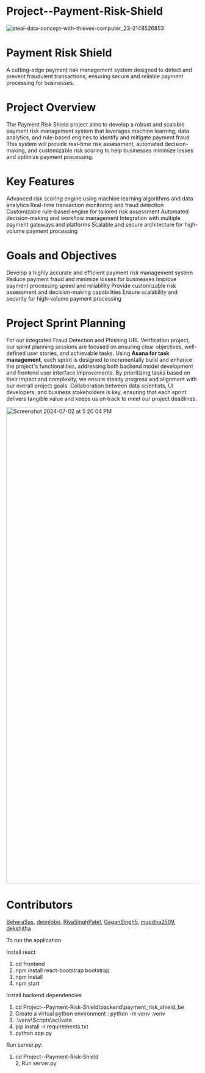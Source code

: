 # Project--Payment-Risk-Shield

![steal-data-concept-with-thieves-computer_23-2148526853](https://github.com/BeheraSas/Project--Payment-Risk-Shield/assets/148372851/9dea3136-efbf-4eaf-815d-d670e2aa0d89)

# Payment Risk Shield

A cutting-edge payment risk management system designed to detect and prevent fraudulent transactions, ensuring secure and reliable payment processing for businesses.

# Project Overview

The Payment Risk Shield project aims to develop a robust and scalable payment risk management system that leverages machine learning, data analytics, and rule-based engines to identify and mitigate payment fraud. This system will provide real-time risk assessment, automated decision-making, and customizable risk scoring to help businesses minimize losses and optimize payment processing.

# Key Features

  Advanced risk scoring engine using machine learning algorithms and data analytics
  Real-time transaction monitoring and fraud detection
  Customizable rule-based engine for tailored risk assessment
  Automated decision-making and workflow management
  Integration with multiple payment gateways and platforms
  Scalable and secure architecture for high-volume payment processing

# Goals and Objectives
Develop a highly accurate and efficient payment risk management system
Reduce payment fraud and minimize losses for businesses
Improve payment processing speed and reliability
Provide customizable risk assessment and decision-making capabilities
Ensure scalability and security for high-volume payment processing

# Project Sprint Planning

For our integrated Fraud Detection and Phishing URL Verification project, our sprint planning sessions are focused on ensuring clear objectives, well-defined user stories, and achievable tasks. Using **Asana for task management**, each sprint is designed to incrementally build and enhance the project's functionalities, addressing both backend model development and frontend user interface improvements. By prioritizing tasks based on their impact and complexity, we ensure steady progress and alignment with our overall project goals. Collaboration between data scientists, UI developers, and business stakeholders is key, ensuring that each sprint delivers tangible value and keeps us on track to meet our project deadlines.

<img width="1247" alt="Screenshot 2024-07-02 at 5 20 04 PM" src="https://github.com/BeheraSas/Project--Payment-Risk-Shield/assets/148372851/2e13af70-04c4-4d24-9306-056bde52cf35">


# Contributors
[BeheraSas](https://github.com/BeheraSas/),
[deonlobo](https://github.com/deonlobo/),
[RiyaSinghPatel](https://github.com/RiyaSinghPatel),
[GaganSingh5](https://github.com/GaganSingh5),
[mugdha2509](https://github.com/mugdha2509),
[dekshitha](https://github.com/dekshitha)

To run the application <br>

Install react <br>
1. cd frontend <br>
2. npm install react-bootstrap bootstrap <br>
3. npm install <br>
4. npm start <br>

Install backend dependencies <br>
1. cd Project--Payment-Risk-Shield\backend\payment_risk_shield_be <br>
2. Create a virtual python environment : python -m venv .venv <br>
3. .\venv\Scripts\activate
4. pip install -r requirements.txt <br>
4. python app.py  <br>

Run server.py:
1. cd Project--Payment-Risk-Shield\
2, Run server.py
